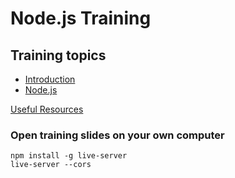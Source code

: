 # Node.js Training

## Training topics

- [Introduction](intro/README.md)
- [Node.js](node/README.md)

[Useful Resources](useful-resources/README.md)

### Open training slides on your own computer

    npm install -g live-server
    live-server --cors
